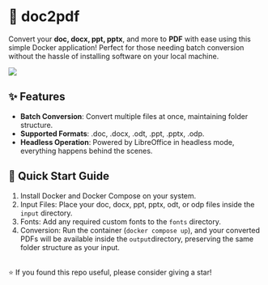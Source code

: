 # 📄 doc2pdf
Convert your **doc, docx, ppt, pptx**, and more to **PDF** with ease using this simple Docker application! Perfect for those needing batch conversion without the hassle of installing software on your local machine.

![](docker.gif)

## ✨ Features
- **Batch Conversion**: Convert multiple files at once, maintaining folder structure.
- **Supported Formats**: .doc, .docx, .odt, .ppt, .pptx, .odp.
- **Headless Operation**: Powered by LibreOffice in headless mode, everything happens behind the scenes.

## 🚀 Quick Start Guide
1. Install Docker and Docker Compose on your system.
2. Input Files: Place your doc, docx, ppt, pptx, odt, or odp files inside the `input` directory.
3. Fonts: Add any required custom fonts to the ```fonts``` directory.
4. Conversion: Run the container (`docker compose up`), and your converted PDFs will be available inside the `output`directory, preserving the same folder structure as your input.

<br>
⭐ If you found this repo useful, please consider giving a star!